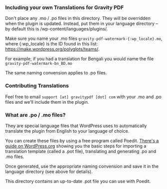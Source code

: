 ### Including your own Translations for Gravity PDF

Don't place any .mo / .po files in this directory. They will be overridden when the plugin is updated. 
Instead, put them in your language directory – by default this is /wp-content/languages/plugins/. 

Make sure you name your .mo files `gravity-pdf-watermark-{:wp_locale}.mo`, where {:wp_locale} is the ID found 
 in this list: https://make.wordpress.org/polyglots/teams/. 
 
For example, if you had a translation for Bengali you would name the file `gravity-pdf-watermark-bn_BD.mo`
 
The same naming convension applies to .po files.
 
### Contributing Translations
 
Feel free to email `support [at] gravitypdf [dot] com` with your .mo and .po files and we'll include them in the plugin. 
 
### What are .po / .mo files? 
 
They are special language files that WordPress uses to automatically translate the plugin from English to your language of choice. 
 
You can create these files by using a free program called Poedit. [There's a guide on WordPress.org](https://make.wordpress.org/polyglots/handbook/tools/poedit) 
 showing you the basic steps for importing a translation template (called a .pot file), translating and generating .po and .mo files.
  
Once generated, use the appropriate naming convension and save it in the language directory (see above for details).
  
This directory contains an up-to-date .pot file you can use with Poedit. 